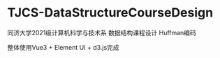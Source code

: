 # TJCS-DataStructureCourseDesign
 同济大学2021级计算机科学与技术系 数据结构课程设计 Huffman编码

整体使用Vue3 + Element UI + d3.js完成
